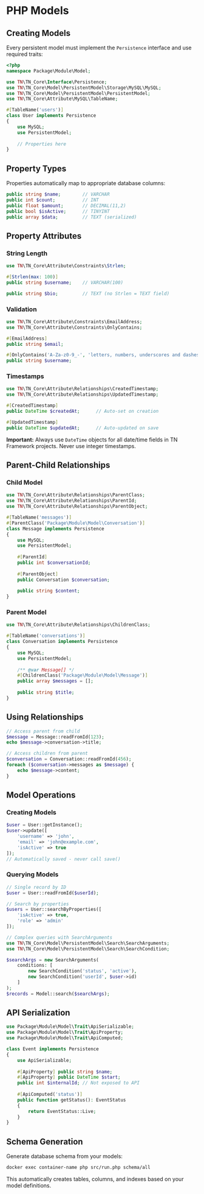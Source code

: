 # PHP Models

## Creating Models

Every persistent model must implement the `Persistence` interface and use required traits:

```php
<?php
namespace Package\Module\Model;

use TN\TN_Core\Interface\Persistence;
use TN\TN_Core\Model\PersistentModel\Storage\MySQL\MySQL;
use TN\TN_Core\Model\PersistentModel\PersistentModel;
use TN\TN_Core\Attribute\MySQL\TableName;

#[TableName('users')]
class User implements Persistence
{
    use MySQL;
    use PersistentModel;
    
    // Properties here
}
```

## Property Types

Properties automatically map to appropriate database columns:

```php
public string $name;        // VARCHAR
public int $count;          // INT  
public float $amount;       // DECIMAL(11,2)
public bool $isActive;      // TINYINT
public array $data;         // TEXT (serialized)
```

## Property Attributes

### String Length
```php
use TN\TN_Core\Attribute\Constraints\Strlen;

#[Strlen(max: 100)]
public string $username;    // VARCHAR(100)

public string $bio;         // TEXT (no Strlen = TEXT field)
```

### Validation
```php
use TN\TN_Core\Attribute\Constraints\EmailAddress;
use TN\TN_Core\Attribute\Constraints\OnlyContains;

#[EmailAddress]
public string $email;

#[OnlyContains('A-Za-z0-9_-', 'letters, numbers, underscores and dashes')]
public string $username;
```

### Timestamps
```php
use TN\TN_Core\Attribute\Relationships\CreatedTimestamp;
use TN\TN_Core\Attribute\Relationships\UpdatedTimestamp;

#[CreatedTimestamp]
public DateTime $createdAt;      // Auto-set on creation

#[UpdatedTimestamp] 
public DateTime $updatedAt;      // Auto-updated on save
```

**Important:** Always use `DateTime` objects for all date/time fields in TN Framework projects. Never use integer timestamps.

## Parent-Child Relationships

### Child Model
```php
use TN\TN_Core\Attribute\Relationships\ParentClass;
use TN\TN_Core\Attribute\Relationships\ParentId;
use TN\TN_Core\Attribute\Relationships\ParentObject;

#[TableName('messages')]
#[ParentClass('Package\Module\Model\Conversation')]
class Message implements Persistence
{
    use MySQL;
    use PersistentModel;
    
    #[ParentId]
    public int $conversationId;
    
    #[ParentObject]
    public Conversation $conversation;
    
    public string $content;
}
```

### Parent Model
```php
use TN\TN_Core\Attribute\Relationships\ChildrenClass;

#[TableName('conversations')]
class Conversation implements Persistence
{
    use MySQL;
    use PersistentModel;
    
    /** @var Message[] */
    #[ChildrenClass('Package\Module\Model\Message')]
    public array $messages = [];
    
    public string $title;
}
```

## Using Relationships

```php
// Access parent from child
$message = Message::readFromId(123);
echo $message->conversation->title;

// Access children from parent
$conversation = Conversation::readFromId(456);
foreach ($conversation->messages as $message) {
    echo $message->content;
}
```

## Model Operations

### Creating Models
```php
$user = User::getInstance();
$user->update([
    'username' => 'john',
    'email' => 'john@example.com',
    'isActive' => true
]);
// Automatically saved - never call save()
```

### Querying Models
```php
// Single record by ID
$user = User::readFromId($userId);

// Search by properties
$users = User::searchByProperties([
    'isActive' => true,
    'role' => 'admin'
]);

// Complex queries with SearchArguments
use TN\TN_Core\Model\PersistentModel\Search\SearchArguments;
use TN\TN_Core\Model\PersistentModel\Search\SearchCondition;

$searchArgs = new SearchArguments(
    conditions: [
        new SearchCondition('status', 'active'),
        new SearchCondition('userId', $user->id)
    ]
);
$records = Model::search($searchArgs);
```

## API Serialization

```php
use Package\Module\Model\Trait\ApiSerializable;
use Package\Module\Model\Trait\ApiProperty;
use Package\Module\Model\Trait\ApiComputed;

class Event implements Persistence
{
    use ApiSerializable;
    
    #[ApiProperty] public string $name;
    #[ApiProperty] public DateTime $start;
    public int $internalId; // Not exposed to API
    
    #[ApiComputed('status')]
    public function getStatus(): EventStatus
    {
        return EventStatus::Live;
    }
}
```

## Schema Generation

Generate database schema from your models:

```bash
docker exec container-name php src/run.php schema/all
```

This automatically creates tables, columns, and indexes based on your model definitions.

